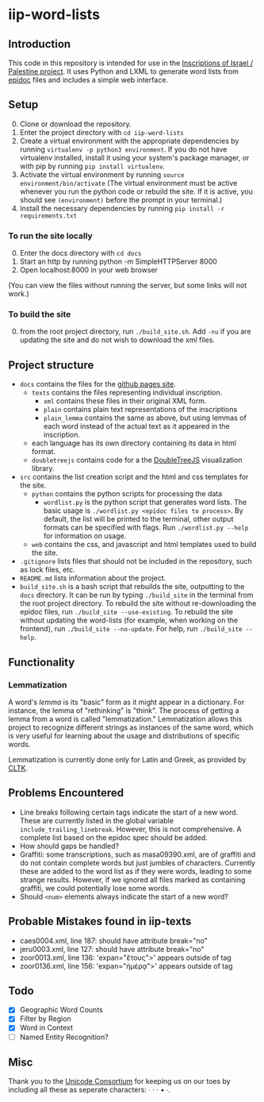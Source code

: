 # iip-word-lists

## Introduction

This code in this repository is intended for use in the [Inscriptions of Israel / Palestine project](http://library.brown.edu/cds/projects/iip/search/). It uses Python and LXML to generate word lists from [epidoc](http://www.stoa.org/epidoc/gl/latest/) files and includes a simple web interface.

## Setup

0. Clone or download the repository.
1. Enter the project directory with `cd iip-word-lists`
2. Create a virtual environment with the appropriate dependencies by 
   running `virtualenv -p python3 environment`. If you do not have 
   virtualenv installed, install it using your system's package manager,
   or with pip by running `pip install virtualenv`.
3. Activate the virtual environment by running `source environment/bin/activate`
   (The virtual environment must be active whenever you run the python 
   code or rebuild the site. If it is active, you should see `(environment)`
   before the prompt in your terminal.)
4. Install the necessary dependencies by running `pip install -r requirements.txt`


### To run the site locally

0. Enter the docs directory with `cd docs`
1. Start an http by running python -m SimpleHTTPServer 8000 
2. Open localhost:8000 in your web browser

(You can view the files without running the server, but some links will
not work.)

### To build the site

0. from the root project directory, run `./build_site.sh`. Add `-nu` if
   you are updating the site and do not wish to download the xml files.

## Project structure

* `docs` contains the files for the [github pages site](https://lmcnulty.github.io/iip-word-lists).
  * `texts` contains the files representing individual inscription.
    * `xml` contains these files in their original XML form.
    * `plain` contains plain text representations of the inscriptions
    * `plain_lemma` contains the same as above, but using lemmas of each word instead of the actual text as it appeared in the inscription.
  * each language has its own directory containing its data in html format.
  * `doubletreejs` contains code for a the [DoubleTreeJS](http://www.sfs.uni-tuebingen.de/~cculy/software/DoubleTreeJS/index.html) visualization library.
* `src` contains the list creation script and the html and css templates for the site.
  * `python` contains the python scripts for processing the data
    * `wordlist.py` is the python script that generates word lists. The basic usage is `./wordlist.py <epidoc files to process>`. By default, the list will be printed to the terminal, other output formats can be specified with flags. Run `./wordlist.py --help` for information on usage.
  * `web` contains the css, and javascript and html templates used to build the site.
* `.gitignore` lists files that should not be included in the repository, such as lock files, etc.
* `README.md` lists information about the project.
* `build_site.sh` is a bash script that rebuilds the site, outputting to the `docs` directory. It can be run by typing `./build_site` in the terminal from the root project directory. To rebuild the site without re-downloading the epidoc files, run `./build_site --use-existing`. To rebuild the site without updating the word-lists (for example, when working on the frontend), run `./build_site --no-update`. For help, run `./build_site --help`.

## Functionality

### Lemmatization

A word's *lemma* is its "basic" form as it might appear in a dictionary. For instance, the lemma of "rethinking" is "think". The process of getting a lemma from a word is called "lemmatization." Lemmatization allows this project to recognize different strings as instances of the same word, which is very useful for learning about the usage and distributions of specific words. 

Lemmatization is currently done only for Latin and Greek, as provided by [CLTK](https://cltk.org).

## Problems Encountered

* Line breaks following certain tags indicate the start of a new word. 
  These are currently listed in the global variable `include_trailing_linebreak`.
  However, this is not comprehensive. A complete list based on the epidoc
  spec should be added.
* How should gaps be handled?
* Graffiti: some transcriptions, such as masa09390.xml, are of graffiti
  and do not contain complete words but just jumbles of characters.
  Currently these are added to the word list as if they were words, 
  leading to some strange results. However, if we ignored all files
  marked as containing graffiti, we could potentially lose some words.
* Should `<num>` elements always indicate the start of a new word?


## Probable Mistakes found in iip-texts

* caes0004.xml, line 187: <lb> should have attribute break="no"
* jeru0003.xml, line 127: <lb> should have attribute break="no"
* zoor0013.xml, line 136: 'expan="ἔτους"&gt;' appears outside of tag
* zoor0136.xml, line 156: 'expan="ἡμέρᾳ"&gt;' appears outside of tag

## Todo

- [x] Geographic Word Counts
- [x] Filter by Region
- [x] Word in Context
- [ ] Named Entity Recognition?

## Misc

Thank you to the [Unicode Consortium](unicode.org) for keeping us on our
toes by including all these as seperate characters: · ‧ ⋅ • ∙.
